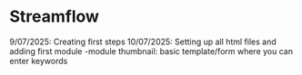 # Streamflow

9/07/2025: Creating first steps
10/07/2025: Setting up all html files and adding first module
		-module thumbnail: basic template/form where you can enter keywords
